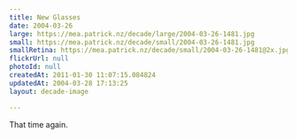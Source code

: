 ```yaml
---
title: New Glasses
date: 2004-03-26
large: https://mea.patrick.nz/decade/large/2004-03-26-1481.jpg
small: https://mea.patrick.nz/decade/small/2004-03-26-1481.jpg
smallRetina: https://mea.patrick.nz/decade/small/2004-03-26-1481@2x.jpg
flickrUrl: null
photoId: null
createdAt: 2011-01-30 11:07:15.084824
updatedAt: 2004-03-28 17:13:25
layout: decade-image

---
```

That time again.
